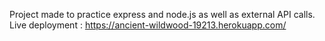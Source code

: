 Project made to practice express and node.js as well as external API calls.
Live deployment : https://ancient-wildwood-19213.herokuapp.com/
